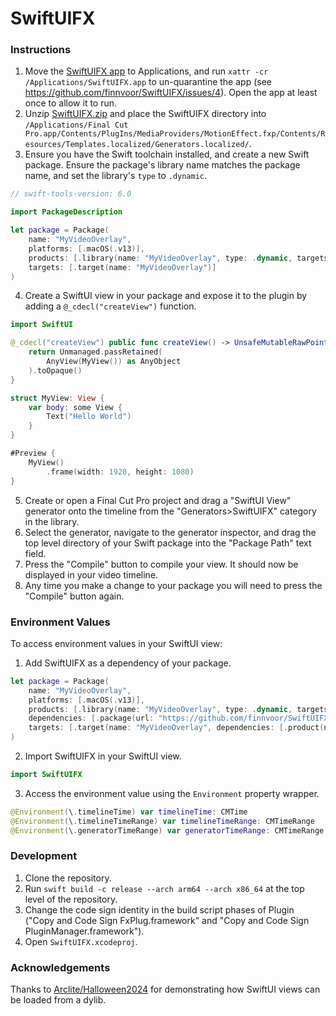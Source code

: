 # SwiftUIFX

### Instructions

1. Move the [SwiftUIFX app](https://github.com/finnvoor/SwiftUIFX/releases/latest/download/SwiftUIFX.app.zip) to Applications, and run `xattr -cr /Applications/SwiftUIFX.app` to un-quarantine the app (see https://github.com/finnvoor/SwiftUIFX/issues/4). Open the app at least once to allow it to run.
2. Unzip [SwiftUIFX.zip](https://github.com/finnvoor/SwiftUIFX/releases/latest/download/SwiftUIFX.zip) and place the SwiftUIFX directory into `/Applications/Final Cut Pro.app/Contents/PlugIns/MediaProviders/MotionEffect.fxp/Contents/Resources/Templates.localized/Generators.localized/`.
3. Ensure you have the Swift toolchain installed, and create a new Swift package. Ensure the package's library name matches the package name, and set the library's `type` to `.dynamic`.
```swift
// swift-tools-version: 6.0

import PackageDescription

let package = Package(
    name: "MyVideoOverlay",
    platforms: [.macOS(.v13)],
    products: [.library(name: "MyVideoOverlay", type: .dynamic, targets: ["MyVideoOverlay"])],
    targets: [.target(name: "MyVideoOverlay")]
)
```
4. Create a SwiftUI view in your package and expose it to the plugin by adding a `@_cdecl("createView")` function.
```swift
import SwiftUI

@_cdecl("createView") public func createView() -> UnsafeMutableRawPointer {
    return Unmanaged.passRetained(
        AnyView(MyView()) as AnyObject
    ).toOpaque()
}

struct MyView: View {
    var body: some View {
        Text("Hello World")
    }
}

#Preview {
    MyView()
        .frame(width: 1920, height: 1080)
}
```
5. Create or open a Final Cut Pro project and drag a "SwiftUI View" generator onto the timeline from the "Generators>SwiftUIFX" category in the library.
6. Select the generator, navigate to the generator inspector, and drag the top level directory of your Swift package into the "Package Path" text field.
7. Press the "Compile" button to compile your view. It should now be displayed in your video timeline.
8. Any time you make a change to your package you will need to press the "Compile" button again.

### Environment Values

To access environment values in your SwiftUI view:
1. Add SwiftUIFX as a dependency of your package.
```swift
let package = Package(
    name: "MyVideoOverlay",
    platforms: [.macOS(.v13)],
    products: [.library(name: "MyVideoOverlay", type: .dynamic, targets: ["MyVideoOverlay"])],
    dependencies: [.package(url: "https://github.com/finnvoor/SwiftUIFX.git", branch: "main")],
    targets: [.target(name: "MyVideoOverlay", dependencies: [.product(name: "SwiftUIFX", package: "SwiftUIFX")])]
)
```
2. Import SwiftUIFX in your SwiftUI view.
```swift
import SwiftUIFX
```
3. Access the environment value using the `Environment` property wrapper.
```swift
@Environment(\.timelineTime) var timelineTime: CMTime
@Environment(\.timelineTimeRange) var timelineTimeRange: CMTimeRange
@Environment(\.generatorTimeRange) var generatorTimeRange: CMTimeRange
```

### Development

1. Clone the repository.
2. Run `swift build -c release --arch arm64 --arch x86_64` at the top level of the repository.
3. Change the code sign identity in the build script phases of Plugin ("Copy and Code Sign FxPlug.framework" and "Copy and Code Sign PluginManager.framework"). 
4. Open `SwiftUIFX.xcodeproj`.

### Acknowledgements

Thanks to [Arclite/Halloween2024](https://github.com/Arclite/Halloween2024) for demonstrating how SwiftUI views can be loaded from a dylib.
